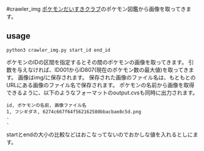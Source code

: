 #crawler_img
[ポケモンだいすきクラブ](https://www.pokemon.jp/)のポケモン図鑑から画像を取ってきます。

## usage

```
python3 crawler_img.py start_id end_id
```

ポケモンのIDの区間を指定するとその間のポケモンの画像を取ってきます。
引数を与えなければ、ID001からID807(現在のポケモン数の最大値)を取ってきます。
画像はimg/に保存されます。
保存された画像のファイル名は、もともとのURLにある画像のファイル名で保存されます。
ポケモンの名前から画像を取得できるように、以下のようなフォーマットのoutput.cvsも同時に出力されます。

```
id, ポケモンの名前, 画像ファイル名
1, フシギダネ, 6274c667f64f562162580bbacbae8c5d.png
.
.
```

startとendの大小の比較などはおこなってないのでおかしな値を入れるとしにます。

